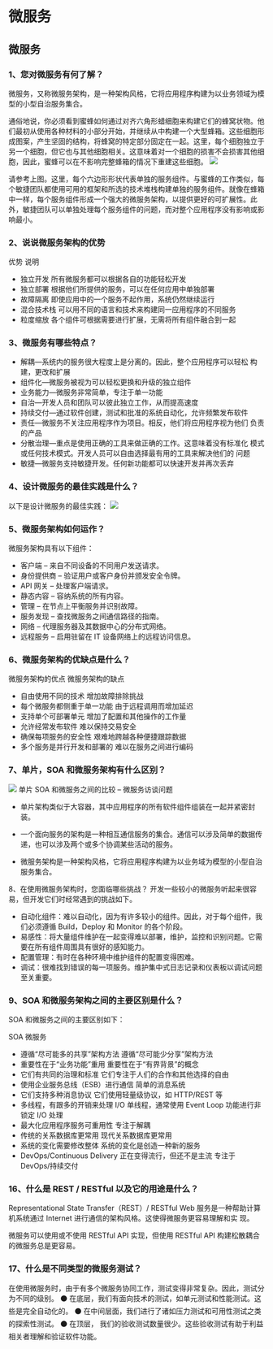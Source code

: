 # 微服务


## 微服务
### 1、您对微服务有何了解？
微服务，又称微服务架构，是一种架构风格，它将应用程序构建为以业务领域为模型的小型自治服务集合。

通俗地说，你必须看到蜜蜂如何通过对齐六角形蜡细胞来构建它们的蜂窝状物。他们最初从使用各种材料的小部分开始，并继续从中构建一个大型蜂箱。这些细胞形成图案，产生坚固的结构，将蜂窝的特定部分固定在一起。这里，每个细胞独立于另一个细胞，但它也与其他细胞相关。这意味着对一个细胞的损害不会损害其他细胞，因此，蜜蜂可以在不影响完整蜂箱的情况下重建这些细胞。
![](https://raw.githubusercontent.com/JF-011101/Image_hosting_rep/main/20221106082637.png)

请参考上图。这里，每个六边形形状代表单独的服务组件。与蜜蜂的工作类似，每个敏捷团队都使用可用的框架和所选的技术堆栈构建单独的服务组件。就像在蜂箱中一样，每个服务组件形成一个强大的微服务架构，以提供更好的可扩展性。此外，敏捷团队可以单独处理每个服务组件的问题，而对整个应用程序没有影响或影响最小。


### 2、说说微服务架构的优势
优势 说明
- 独立开发 所有微服务都可以根据各自的功能轻松开发
- 独立部署 根据他们所提供的服务，可以在任何应用中单独部署
- 故障隔离 即使应用中的一个服务不起作用，系统仍然继续运行
- 混合技术栈 可以用不同的语言和技术来构建同一应用程序的不同服务
- 粒度缩放 各个组件可根据需要进行扩展，无需将所有组件融合到一起


### 3、微服务有哪些特点？
- 解耦—系统内的服务很大程度上是分离的。因此，整个应用程序可以轻松
构建，更改和扩展
- 组件化—微服务被视为可以轻松更换和升级的独立组件
- 业务能力—微服务非常简单，专注于单一功能
- 自治—开发人员和团队可以彼此独立工作，从而提高速度
- 持续交付—通过软件创建，测试和批准的系统自动化，允许频繁发布软件
- 责任—微服务不关注应用程序作为项目。相反，他们将应用程序视为他们
负责的产品
- 分散治理—重点是使用正确的工具来做正确的工作。这意味着没有标准化
模式或任何技术模式。开发人员可以自由选择最有用的工具来解决他们的
问题
- 敏捷—微服务支持敏捷开发。任何新功能都可以快速开发并再次丢弃


### 4、设计微服务的最佳实践是什么？
以下是设计微服务的最佳实践：
![](https://raw.githubusercontent.com/JF-011101/Image_hosting_rep/main/20221106082810.png)  

### 5、微服务架构如何运作？
微服务架构具有以下组件： 
- 客户端 – 来自不同设备的不同用户发送请求。
- 身份提供商 – 验证用户或客户身份并颁发安全令牌。
- API 网关 – 处理客户端请求。
- 静态内容 – 容纳系统的所有内容。
- 管理 – 在节点上平衡服务并识别故障。
- 服务发现 – 查找微服务之间通信路径的指南。
- 网络 – 代理服务器及其数据中心的分布式网络。
- 远程服务 – 启用驻留在 IT 设备网络上的远程访问信息。

### 6、微服务架构的优缺点是什么？
微服务架构的优点 微服务架构的缺点
- 自由使用不同的技术 增加故障排除挑战
- 每个微服务都侧重于单一功能 由于远程调用而增加延迟
- 支持单个可部署单元 增加了配置和其他操作的工作量
- 允许经常发布软件 难以保持交易安全
- 确保每项服务的安全性 艰难地跨越各种便捷跟踪数据
- 多个服务是并行开发和部署的 难以在服务之间进行编码

### 7、单片，SOA 和微服务架构有什么区别？

![](https://raw.githubusercontent.com/JF-011101/Image_hosting_rep/main/20221106082905.png)
单片 SOA 和微服务之间的比较 – 微服务访谈问题
- 单片架构类似于大容器，其中应用程序的所有软件组件组装在一起并紧密封装。

- 一个面向服务的架构是一种相互通信服务的集合。通信可以涉及简单的数据传递，也可以涉及两个或多个协调某些活动的服务。

- 微服务架构是一种架构风格，它将应用程序构建为以业务域为模型的小型自治服务集合。

8、在使用微服务架构时，您面临哪些挑战？
开发一些较小的微服务听起来很容易，但开发它们时经常遇到的挑战如下。
- 自动化组件：难以自动化，因为有许多较小的组件。因此，对于每个组件，我们必须遵循 Build，Deploy 和 Monitor 的各个阶段。
- 易感性：将大量组件维护在一起变得难以部署，维护，监控和识别问题。它需要在所有组件周围具有很好的感知能力。
- 配置管理：有时在各种环境中维护组件的配置变得困难。
- 调试：很难找到错误的每一项服务。维护集中式日志记录和仪表板以调试问题至关重要。

### 9、SOA 和微服务架构之间的主要区别是什么？
SOA 和微服务之间的主要区别如下：

SOA 微服务
- 遵循“尽可能多的共享”架构方法 遵循“尽可能少分享”架构方法
- 重要性在于“业务功能”重用 重要性在于“有界背景”的概念
- 它们有共同的治理和标准 它们专注于人们的合作和其他选择的自由
- 使用企业服务总线（ESB）进行通信 简单的消息系统
- 它们支持多种消息协议 它们使用轻量级协议，如 HTTP/REST 等
- 多线程，有跟多的开销来处理 I/O 单线程，通常使用 Event Loop 功能进行非锁定 I/O 处理
- 最大化应用程序服务可重用性 专注于解耦
- 传统的关系数据库更常用 现代关系数据库更常用
- 系统的变化需要修改整体 系统的变化是创造一种新的服务
- DevOps/Continuous Delivery 正在变得流行，但还不是主流 专注于 DevOps/持续交付

### 16、什么是 REST / RESTful 以及它的用途是什么？
Representational State Transfer（REST）/ RESTful Web 服务是一种帮助计算机系统通过 Internet 进行通信的架构风格。这使得微服务更容易理解和实
现。

微服务可以使用或不使用 RESTful API 实现，但使用 RESTful API 构建松散耦合的微服务总是更容易。


### 17、什么是不同类型的微服务测试？
在使用微服务时，由于有多个微服务协同工作，测试变得非常复杂。因此，测试分为不同的级别。
⚫ 在底层，我们有面向技术的测试，如单元测试和性能测试。这些是完全自动化的。
⚫ 在中间层面，我们进行了诸如压力测试和可用性测试之类的探索性测试。
⚫ 在顶层， 我们的验收测试数量很少。这些验收测试有助于利益相关者理解和验证软件功能。































